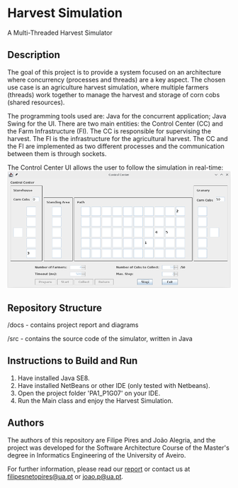 # Harvest Simulation
A Multi-Threaded Harvest Simulator
## Description

The goal of this project is to provide a system focused on an architecture where concurrency (processes and threads) are a key aspect.
The chosen use case is an agriculture harvest simulation, where multiple farmers (threads) work together to manage the harvest and storage of corn cobs (shared resources).

The programming tools used are: Java for the concurrent application; Java Swing for the UI.
There are two main entities: the Control Center (CC) and the Farm Infrastructure (FI).
The CC is responsible for supervising the harvest.
The FI is the infrastructure for the agricultural harvest.
The CC and the FI are implemented as two different processes and the communication between them is through sockets.

The Control Center UI allows the user to follow the simulation in real-time:
![UserInterface1](https://github.com/FilipePires98/HarvestSim/blob/master/docs/img/UserInterface_CC_2.png)

## Repository Structure

/docs - contains project report and diagrams

/src - contains the source code of the simulator, written in Java

## Instructions to Build and Run

1. Have installed Java SE8.
2. Have installed NetBeans or other IDE (only tested with Netbeans).
3. Open the project folder 'PA1_P1G07' on your IDE.
4. Run the Main class and enjoy the Harvest Simulation.

## Authors

The authors of this repository are Filipe Pires and João Alegria, and the project was developed for the Software Architecture Course of the Master's degree in Informatics Engineering of the University of Aveiro.

For further information, please read our [report](https://github.com/FilipePires98/HarvestSim/blob/master/docs/report.pdf) or contact us at filipesnetopires@ua.pt or joao.p@ua.pt.


